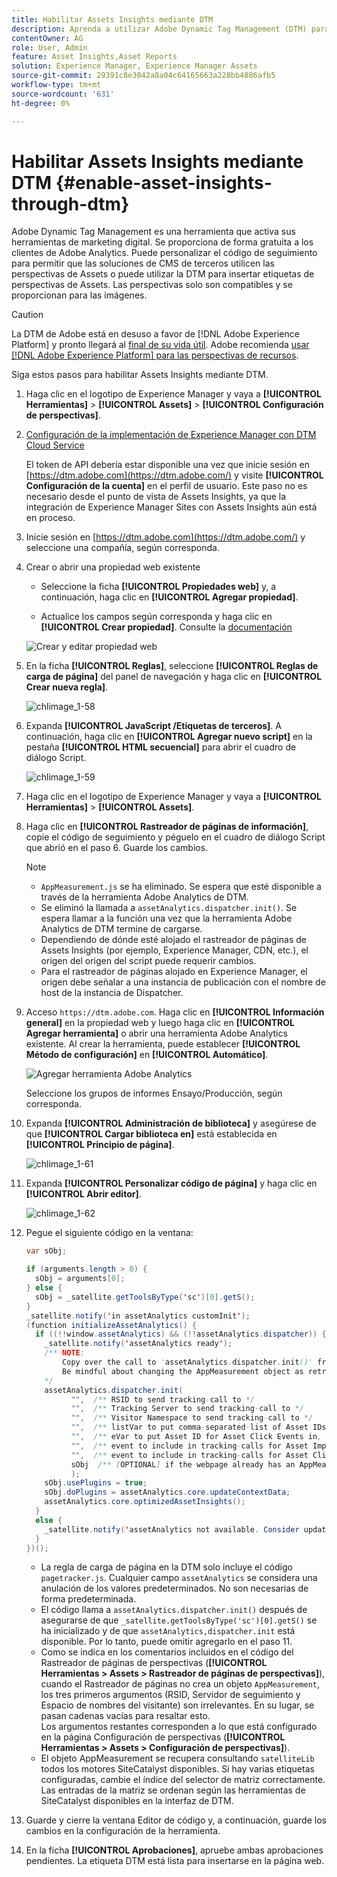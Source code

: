 ```yaml
---
title: Habilitar Assets Insights mediante DTM
description: Aprenda a utilizar Adobe Dynamic Tag Management (DTM) para habilitar Assets Insights.
contentOwner: AG
role: User, Admin
feature: Asset Insights,Asset Reports
solution: Experience Manager, Experience Manager Assets
source-git-commit: 29391c8e3042a8a04c64165663a228bb4886afb5
workflow-type: tm+mt
source-wordcount: '631'
ht-degree: 0%

---
```


# Habilitar Assets Insights mediante DTM {#enable-asset-insights-through-dtm}

Adobe Dynamic Tag Management es una herramienta que activa sus herramientas de marketing digital. Se proporciona de forma gratuita a los clientes de Adobe Analytics. Puede personalizar el código de seguimiento para permitir que las soluciones de CMS de terceros utilicen las perspectivas de Assets o puede utilizar la DTM para insertar etiquetas de perspectivas de Assets. Las perspectivas solo son compatibles y se proporcionan para las imágenes.

>[!CAUTION]
>
>La DTM de Adobe está en desuso a favor de [!DNL Adobe Experience Platform] y pronto llegará al [final de su vida útil](https://medium.com/launch-by-adobe/dtm-plans-for-a-sunset-3c6aab003a6f). Adobe recomienda [usar [!DNL Adobe Experience Platform] para las perspectivas de recursos](https://experienceleague.adobe.com/docs/experience-manager-learn/assets/advanced/asset-insights-launch-tutorial.html).

Siga estos pasos para habilitar Assets Insights mediante DTM.

1. Haga clic en el logotipo de Experience Manager y vaya a **[!UICONTROL Herramientas]** > **[!UICONTROL Assets]** > **[!UICONTROL Configuración de perspectivas]**.
1. [Configuración de la implementación de Experience Manager con DTM Cloud Service](/help/sites-administering/dtm.md)

   El token de API debería estar disponible una vez que inicie sesión en [https://dtm.adobe.com](https://dtm.adobe.com/) y visite **[!UICONTROL Configuración de la cuenta]** en el perfil de usuario. Este paso no es necesario desde el punto de vista de Assets Insights, ya que la integración de Experience Manager Sites con Assets Insights aún está en proceso.

1. Inicie sesión en [https://dtm.adobe.com](https://dtm.adobe.com/) y seleccione una compañía, según corresponda.
1. Crear o abrir una propiedad web existente

   * Seleccione la ficha **[!UICONTROL Propiedades web]** y, a continuación, haga clic en **[!UICONTROL Agregar propiedad]**.

   * Actualice los campos según corresponda y haga clic en **[!UICONTROL Crear propiedad]**. Consulte la [documentación](https://experienceleague.adobe.com/docs/experience-manager-learn/getting-started-wknd-tutorial-develop/overview.html?lang=es)

   ![Crear y editar propiedad web](assets/Create-edit-web-property.png)

1. En la ficha **[!UICONTROL Reglas]**, seleccione **[!UICONTROL Reglas de carga de página]** del panel de navegación y haga clic en **[!UICONTROL Crear nueva regla]**.

   ![chlimage_1-58](assets/chlimage_1-194.png)

1. Expanda **[!UICONTROL JavaScript /Etiquetas de terceros]**. A continuación, haga clic en **[!UICONTROL Agregar nuevo script]** en la pestaña **[!UICONTROL HTML secuencial]** para abrir el cuadro de diálogo Script.

   ![chlimage_1-59](assets/chlimage_1-195.png)

1. Haga clic en el logotipo de Experience Manager y vaya a **[!UICONTROL Herramientas]** > **[!UICONTROL Assets]**.
1. Haga clic en **[!UICONTROL Rastreador de páginas de información]**, copie el código de seguimiento y péguelo en el cuadro de diálogo Script que abrió en el paso 6. Guarde los cambios.

   >[!NOTE]
   >
   >* `AppMeasurement.js` se ha eliminado. Se espera que esté disponible a través de la herramienta Adobe Analytics de DTM.
   >* Se eliminó la llamada a `assetAnalytics.dispatcher.init()`. Se espera llamar a la función una vez que la herramienta Adobe Analytics de DTM termine de cargarse.
   >* Dependiendo de dónde esté alojado el rastreador de páginas de Assets Insights (por ejemplo, Experience Manager, CDN, etc.), el origen del origen del script puede requerir cambios.
   >* Para el rastreador de páginas alojado en Experience Manager, el origen debe señalar a una instancia de publicación con el nombre de host de la instancia de Dispatcher.

1. Acceso `https://dtm.adobe.com`. Haga clic en **[!UICONTROL Información general]** en la propiedad web y luego haga clic en **[!UICONTROL Agregar herramienta]** o abrir una herramienta Adobe Analytics existente. Al crear la herramienta, puede establecer **[!UICONTROL Método de configuración]** en **[!UICONTROL Automático]**.

   ![Agregar herramienta Adobe Analytics](assets/Add-Adobe-Analytics-Tool.png)

   Seleccione los grupos de informes Ensayo/Producción, según corresponda.

1. Expanda **[!UICONTROL Administración de biblioteca]** y asegúrese de que **[!UICONTROL Cargar biblioteca en]** está establecida en **[!UICONTROL Principio de página]**.

   ![chlimage_1-61](assets/chlimage_1-197.png)

1. Expanda **[!UICONTROL Personalizar código de página]** y haga clic en **[!UICONTROL Abrir editor]**.

   ![chlimage_1-62](assets/chlimage_1-198.png)

1. Pegue el siguiente código en la ventana:

   ```Java
   var sObj;
   
   if (arguments.length > 0) {
     sObj = arguments[0];
   } else {
     sObj = _satellite.getToolsByType('sc')[0].getS();
   }
   _satellite.notify('in assetAnalytics customInit');
   (function initializeAssetAnalytics() {
     if ((!!window.assetAnalytics) && (!!assetAnalytics.dispatcher)) {
       _satellite.notify('assetAnalytics ready');
       /** NOTE:
           Copy over the call to 'assetAnalytics.dispatcher.init()' from Assets Pagetracker
           Be mindful about changing the AppMeasurement object as retrieved above.
       */
       assetAnalytics.dispatcher.init(
             "",  /** RSID to send tracking-call to */
             "",  /** Tracking Server to send tracking-call to */
             "",  /** Visitor Namespace to send tracking-call to */
             "",  /** listVar to put comma-separated-list of Asset IDs for Asset Impression Events in tracking-call, for example, 'listVar1' */
             "",  /** eVar to put Asset ID for Asset Click Events in, for example, 'eVar3' */
             "",  /** event to include in tracking-calls for Asset Impression Events, for example, 'event8' */
             "",  /** event to include in tracking-calls for Asset Click Events, for example, 'event7' */
             sObj  /** [OPTIONAL] if the webpage already has an AppMeasurement object, include the object here. If unspecified, Pagetracker Core shall create its own AppMeasurement object */
             );
       sObj.usePlugins = true;
       sObj.doPlugins = assetAnalytics.core.updateContextData;
       assetAnalytics.core.optimizedAssetInsights();
     }
     else {
       _satellite.notify('assetAnalytics not available. Consider updating the Custom Page Code', 4);
     }
   })();
   ```

   * La regla de carga de página en la DTM solo incluye el código `pagetracker.js`. Cualquier campo `assetAnalytics` se considera una anulación de los valores predeterminados. No son necesarias de forma predeterminada.
   * El código llama a `assetAnalytics.dispatcher.init()` después de asegurarse de que `_satellite.getToolsByType('sc')[0].getS()` se ha inicializado y de que `assetAnalytics,dispatcher.init` está disponible. Por lo tanto, puede omitir agregarlo en el paso 11.
   * Como se indica en los comentarios incluidos en el código del Rastreador de páginas de perspectivas (**[!UICONTROL Herramientas > Assets > Rastreador de páginas de perspectivas]**), cuando el Rastreador de páginas no crea un objeto `AppMeasurement`, los tres primeros argumentos (RSID, Servidor de seguimiento y Espacio de nombres del visitante) son irrelevantes. En su lugar, se pasan cadenas vacías para resaltar esto.\
     Los argumentos restantes corresponden a lo que está configurado en la página Configuración de perspectivas (**[!UICONTROL Herramientas > Assets > Configuración de perspectivas]**).
   * El objeto AppMeasurement se recupera consultando `satelliteLib` todos los motores SiteCatalyst disponibles. Si hay varias etiquetas configuradas, cambie el índice del selector de matriz correctamente. Las entradas de la matriz se ordenan según las herramientas de SiteCatalyst disponibles en la interfaz de DTM.

1. Guarde y cierre la ventana Editor de código y, a continuación, guarde los cambios en la configuración de la herramienta.
1. En la ficha **[!UICONTROL Aprobaciones]**, apruebe ambas aprobaciones pendientes. La etiqueta DTM está lista para insertarse en la página web.
